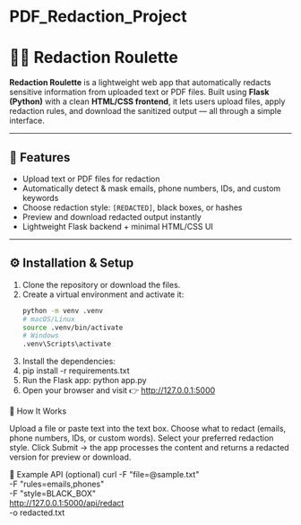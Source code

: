 # PDF_Redaction_Project

# 🕵️‍♂️ Redaction Roulette

**Redaction Roulette** is a lightweight web app that automatically redacts sensitive information from uploaded text or PDF files. Built using **Flask (Python)** with a clean **HTML/CSS frontend**, it lets users upload files, apply redaction rules, and download the sanitized output — all through a simple interface.

---

## 🚀 Features
- Upload text or PDF files for redaction  
- Automatically detect & mask emails, phone numbers, IDs, and custom keywords  
- Choose redaction style: `[REDACTED]`, black boxes, or hashes  
- Preview and download redacted output instantly  
- Lightweight Flask backend + minimal HTML/CSS UI  

---
## ⚙️ Installation & Setup
1. Clone the repository or download the files.
2. Create a virtual environment and activate it:
   ```bash
   python -m venv .venv
   # macOS/Linux
   source .venv/bin/activate
   # Windows
   .venv\Scripts\activate
3. Install the dependencies:
4. pip install -r requirements.txt
5. Run the Flask app:
  python app.py
6. Open your browser and visit 👉 http://127.0.0.1:5000

🧠 How It Works

Upload a file or paste text into the text box.
Choose what to redact (emails, phone numbers, IDs, or custom words).
Select your preferred redaction style.
Click Submit → the app processes the content and returns a redacted version for preview or download.

🧾 Example API (optional)
curl -F "file=@sample.txt" \
     -F "rules=emails,phones" \
     -F "style=BLACK_BOX" \
     http://127.0.0.1:5000/api/redact \
     -o redacted.txt
   

